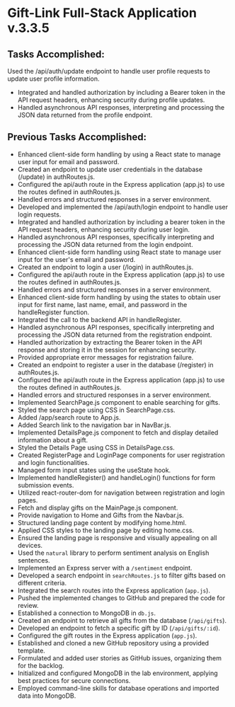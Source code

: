# Gift-Link Full-Stack Application v.3.3.5

## Tasks Accomplished:

 Used the /api/auth/update endpoint to handle user profile requests to update user profile information.
- Integrated and handled authorization by including a Bearer token in the API request headers, enhancing security during profile updates.
- Handled asynchronous API responses, interpreting and processing the JSON data returned from the profile endpoint.


## Previous Tasks Accomplished:

- Enhanced client-side form handling by using a React state to manage user input for email and password.
- Created an endpoint to update user credentials in the database (/update) in authRoutes.js.
- Configured the api/auth route in the Express application (app.js) to use the routes defined in authRoutes.js.
- Handled errors and structured responses in a server environment.
- Developed and implemented the /api/auth/login endpoint to handle user login requests.
- Integrated and handled authorization by including a bearer token in the API request headers, enhancing security during user login.
- Handled asynchronous API responses, specifically interpreting and processing the JSON data returned from the login endpoint.
- Enhanced client-side form handling using React state to manage user input for the user's email and password.
- Created an endpoint to login a user (/login) in authRoutes.js.
- Configured the api/auth route in the Express application (app.js) to use the routes defined in authRoutes.js.
- Handled errors and structured responses in a server environment.
- Enhanced client-side form handling by using the states to obtain user input for first name, last name, email, and password in the handleRegister function.
- Integrated the call to the backend API in handleRegister.
- Handled asynchronous API responses, specifically interpreting and processing the JSON data returned from the registration endpoint.
- Handled authorization by extracting the Bearer token in the API response and storing it in the session for enhancing security.
- Provided appropriate error messages for registration failure.
- Created an endpoint to register a user in the database (/register) in authRoutes.js.
- Configured the api/auth route in the Express application (app.js) to use the routes defined in authRoutes.js.
- Handled errors and structured responses in a server environment.
- Implemented SearchPage.js component to enable searching for gifts.
- Styled the search page using CSS in SearchPage.css.
- Added /app/search route to App.js.
- Added Search link to the navigation bar in NavBar.js.
- Implemented DetailsPage.js component to fetch and display detailed information about a gift.
- Styled the Details Page using CSS in DetailsPage.css.
- Created RegisterPage and LoginPage components for user registration and login functionalities.
- Managed form input states using the useState hook.
- Implemented handleRegister() and handleLogin() functions for form submission events.
- Utilized react-router-dom for navigation between registration and login pages.
- Fetch and display gifts on the MainPage.js component.
- Provide navigation to Home and Gifts from the Navbar.js.
- Structured landing page content by modifying home.html.
- Applied CSS styles to the landing page by editing home.css.
- Ensured the landing page is responsive and visually appealing on all devices.
- Used the `natural` library to perform sentiment analysis on English sentences.
- Implemented an Express server with a `/sentiment` endpoint.
- Developed a search endpoint in `searchRoutes.js` to filter gifts based on different criteria.
- Integrated the search routes into the Express application (`app.js`).
- Pushed the implemented changes to GitHub and prepared the code for review.
- Established a connection to MongoDB in `db.js`.
- Created an endpoint to retrieve all gifts from the database (`/api/gifts`).
- Developed an endpoint to fetch a specific gift by ID (`/api/gifts/:id`).
- Configured the gift routes in the Express application (`app.js`).
- Established and cloned a new GitHub repository using a provided template.
- Formulated and added user stories as GitHub issues, organizing them for the backlog.
- Initialized and configured MongoDB in the lab environment, applying best practices for secure connections.
- Employed command-line skills for database operations and imported data into MongoDB.